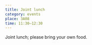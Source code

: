```yaml
---
title: Joint lunch
category: events
place: 3A08
time: 11:30–12:30
---
```

Joint lunch; please bring your own food.
